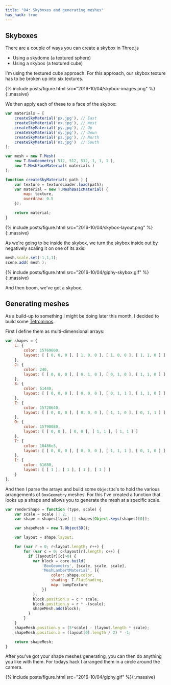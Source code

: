 ```yaml
---
title: "04: Skyboxes and generating meshes"
has_hack: true
---
```


## Skyboxes

There are a couple of ways you can create a skybox in Three.js

- Using a skydome (a textured sphere)
- Using a skybox (a textured cube)

I'm using the textured cube approach. For this approach, our skybox texture has to be broken up into six textures.

<!-- more -->

{% include posts/figure.html src="2016-10/04/skybox-images.png" %}{:.massive}

We then apply each of these to a face of the skybox:

```javascript
var materials = [
    createSkyMaterial('px.jpg'), // East
    createSkyMaterial('nx.jpg'), // West
    createSkyMaterial('py.jpg'), // Up
    createSkyMaterial('ny.jpg'), // Down
    createSkyMaterial('pz.jpg'), // North
    createSkyMaterial('nz.jpg')  // South
];

var mesh = new T.Mesh(
    new T.BoxGeometry( 512, 512, 512, 1, 1, 1 ),
    new T.MeshFaceMaterial( materials )
);

function createSkyMaterial( path ) {
    var texture = textureLoader.load(path);
    var material = new T.MeshBasicMaterial( {
        map: texture,
        overdraw: 0.5
    });

    return material;
}
```

{% include posts/figure.html src="2016-10/04/skybox-layout.png" %}{:.massive}

As we're going to be inside the skybox, we turn the skybox inside out by negatively scaling it on one of its axis:

```javascript
mesh.scale.set(-1,1,1);
scene.add( mesh );
```

{% include posts/figure.html src="2016-10/04/giphy-skybox.gif" %}{:.massive}

And then boom, we've got a skybox.

## Generating meshes

As a build-up to something I might be doing later this month, I decided to build some [Tetrominos](https://en.wikipedia.org/wiki/Tetromino).

First I define them as multi-dimensional arrays:

```javascript
var shapes = {
    L: {
        color: 15769600,
        layout: [ [ 0, 0, 0 ], [ 1, 0, 0 ], [ 1, 0, 0 ], [ 1, 1, 0 ] ]
    },
    J: {
        color: 240,
        layout: [ [ 0, 0, 0 ], [ 0, 1, 0 ], [ 0, 1, 0 ], [ 1, 1, 0 ] ]
    },
    S: {
        color: 61440,
        layout: [ [ 0, 0, 0 ], [ 0, 0, 0 ], [ 0, 1, 1 ], [ 1, 1, 0 ] ]
    },
    Z: {
        color: 15728640,
        layout: [ [ 0, 0, 0 ], [ 0, 0, 0 ], [ 1, 1, 0 ], [ 0, 1, 1 ] ]
    },
    O: {
        color: 15790080,
        layout: [ [ 0, 0 ], [ 0, 0 ], [ 1, 1 ], [ 1, 1 ] ]
    },
    T: {
        color: 10486e3,
        layout: [ [ 0, 0, 0 ], [ 0, 0, 0 ], [ 1, 1, 1 ], [ 0, 1, 0 ] ]
    },
    I: {
        color: 61680,
        layout: [ [ 1 ], [ 1 ], [ 1 ], [ 1 ] ]
    }
};
```

And then I parse the arrays and build some `Object3d`'s to hold the various arrangements of `BoxGeometry` meshes. For this I've created a function that looks up a shape and allows you to generate the mesh at a specific scale.

```javascript
var renderShape = function (type, scale) {
    var scale = scale || 2;
    var shape = shapes[type] || shapes[Object.keys(shapes)[0]];

    var shapeMesh = new T.Object3D();

    var layout = shape.layout;

    for (var r = 0; r<layout.length; r++) {
        for (var c = 0; c<layout[r].length; c++) {
          if (layout[r][c]>0) {
            var block = core.build(
                'BoxGeometry', [scale, scale, scale],
                'MeshLambertMaterial', [{
                    color: shape.color,
                    shading: T.FlatShading,
                    map: bumpTexture
                }]
            );
            block.position.x = c * scale;
            block.position.y = r * -(scale);
            shapeMesh.add(block);
          }
        }
    }
    shapeMesh.position.y = (5*scale) - (layout.length * scale);
    shapeMesh.position.x = (layout[0].length / 2) * -1;

    return shapeMesh;
}
```

After you've got your shape meshes generating, you can then do anything you like with them. For todays hack I arranged them in a circle around the camera.

{% include posts/figure.html src="2016-10/04/giphy.gif" %}{:.massive}
